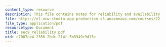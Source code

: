 ```yaml
---
content_type: resource
description: This file contains notes for reliability and availability.
file: https://ol-ocw-studio-app-production.s3.amazonaws.com/courses/22-38-probability-and-its-applications-to-reliability-quality-control-and-risk-assessment-fall-2005/c7007ee423562bdc214f5b3349c9d13e_sec9_reliability.pdf
file_type: application/pdf
resourcetype: Document
title: sec9_reliability.pdf
uid: c7007ee4-2356-2bdc-214f-5b3349c9d13e
---
```

